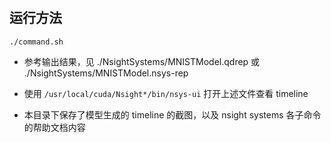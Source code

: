 #

## 运行方法

```shell
./command.sh
```
+ 参考输出结果，见 ./NsightSystems/MNISTModel.qdrep 或 ./NsightSystems/MNISTModel.nsys-rep

+ 使用 ```/usr/local/cuda/Nsight*/bin/nsys-ui``` 打开上述文件查看 timeline

+ 本目录下保存了模型生成的 timeline 的截图，以及 nsight systems 各子命令的帮助文档内容
